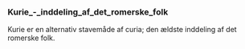 ### Kurie_-_inddeling_af_det_romerske_folk


Kurie er en alternativ stavemåde af curia; den ældste inddeling af det romerske folk.